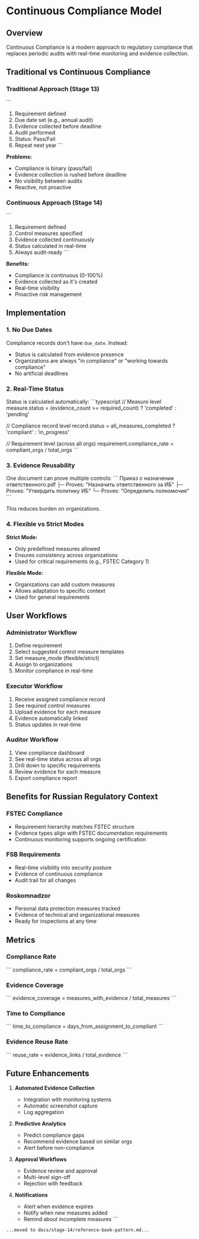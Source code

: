 # Continuous Compliance Model

## Overview

Continuous Compliance is a modern approach to regulatory compliance that replaces periodic audits with real-time monitoring and evidence collection.

## Traditional vs Continuous Compliance

### Traditional Approach (Stage 13)
\`\`\`
1. Requirement defined
2. Due date set (e.g., annual audit)
3. Evidence collected before deadline
4. Audit performed
5. Status: Pass/Fail
6. Repeat next year
\`\`\`

**Problems:**
- Compliance is binary (pass/fail)
- Evidence collection is rushed before deadline
- No visibility between audits
- Reactive, not proactive

### Continuous Approach (Stage 14)
\`\`\`
1. Requirement defined
2. Control measures specified
3. Evidence collected continuously
4. Status calculated in real-time
5. Always audit-ready
\`\`\`

**Benefits:**
- Compliance is continuous (0-100%)
- Evidence collected as it's created
- Real-time visibility
- Proactive risk management

## Implementation

### 1. No Due Dates

Compliance records don't have `due_date`. Instead:
- Status is calculated from evidence presence
- Organizations are always "in compliance" or "working towards compliance"
- No artificial deadlines

### 2. Real-Time Status

Status is calculated automatically:
\`\`\`typescript
// Measure level
measure.status = (evidence_count >= required_count) ? 'completed' : 'pending'

// Compliance record level
record.status = all_measures_completed ? 'compliant' : 'in_progress'

// Requirement level (across all orgs)
requirement.compliance_rate = compliant_orgs / total_orgs
\`\`\`

### 3. Evidence Reusability

One document can prove multiple controls:
\`\`\`
Приказ о назначении ответственного.pdf
  ├─ Proves: "Назначить ответственного за ИБ"
  ├─ Proves: "Утвердить политику ИБ"
  └─ Proves: "Определить полномочия"
\`\`\`

This reduces burden on organizations.

### 4. Flexible vs Strict Modes

**Strict Mode:**
- Only predefined measures allowed
- Ensures consistency across organizations
- Used for critical requirements (e.g., FSTEC Category 1)

**Flexible Mode:**
- Organizations can add custom measures
- Allows adaptation to specific context
- Used for general requirements

## User Workflows

### Administrator Workflow
1. Define requirement
2. Select suggested control measure templates
3. Set measure_mode (flexible/strict)
4. Assign to organizations
5. Monitor compliance in real-time

### Executor Workflow
1. Receive assigned compliance record
2. See required control measures
3. Upload evidence for each measure
4. Evidence automatically linked
5. Status updates in real-time

### Auditor Workflow
1. View compliance dashboard
2. See real-time status across all orgs
3. Drill down to specific requirements
4. Review evidence for each measure
5. Export compliance report

## Benefits for Russian Regulatory Context

### FSTEC Compliance
- Requirement hierarchy matches FSTEC structure
- Evidence types align with FSTEC documentation requirements
- Continuous monitoring supports ongoing certification

### FSB Requirements
- Real-time visibility into security posture
- Evidence of continuous compliance
- Audit trail for all changes

### Roskomnadzor
- Personal data protection measures tracked
- Evidence of technical and organizational measures
- Ready for inspections at any time

## Metrics

### Compliance Rate
\`\`\`
compliance_rate = compliant_orgs / total_orgs
\`\`\`

### Evidence Coverage
\`\`\`
evidence_coverage = measures_with_evidence / total_measures
\`\`\`

### Time to Compliance
\`\`\`
time_to_compliance = days_from_assignment_to_compliant
\`\`\`

### Evidence Reuse Rate
\`\`\`
reuse_rate = evidence_links / total_evidence
\`\`\`

## Future Enhancements

1. **Automated Evidence Collection**
   - Integration with monitoring systems
   - Automatic screenshot capture
   - Log aggregation

2. **Predictive Analytics**
   - Predict compliance gaps
   - Recommend evidence based on similar orgs
   - Alert before non-compliance

3. **Approval Workflows**
   - Evidence review and approval
   - Multi-level sign-off
   - Rejection with feedback

4. **Notifications**
   - Alert when evidence expires
   - Notify when new measures added
   - Remind about incomplete measures
\`\`\`

```typescriptreact file="docs/design-system/reference-book-pattern.md" isDeleted="true" isMoved="true" isMovedTo="docs/stage-14/reference-book-pattern.md"
...moved to docs/stage-14/reference-book-pattern.md...
